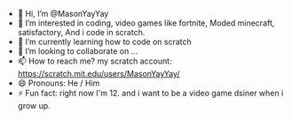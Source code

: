 - 👋 Hi, I’m @MasonYayYay
- 👀 I’m interested in coding, video games like fortnite, Moded minecraft, satisfactory, And i code in scratch.
- 🌱 I’m currently learning how to code on scratch
- 💞️ I’m looking to collaborate on ...
- 📫 How to reach me? my scratch account: https://scratch.mit.edu/users/MasonYayYay/
- 😄 Pronouns: He / Him
- ⚡ Fun fact: right now I'm 12. and i want to be a video game dsiner when i grow up.

<!---
MasonYayYay/MasonYayYay is a ✨ special ✨ repository because its `README.md` (this file) appears on your GitHub profile.
You can click the Preview link to take a look at your changes.
--->
